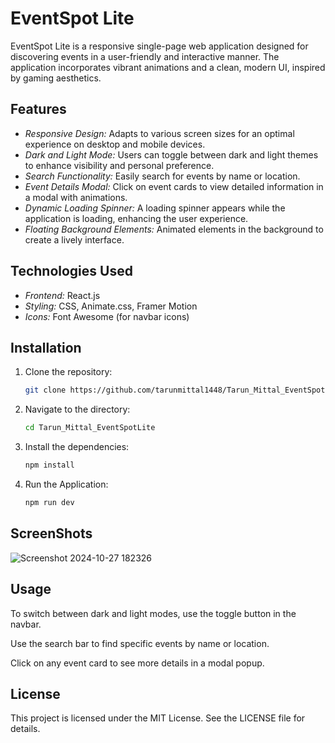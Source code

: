 # EventSpot Lite

EventSpot Lite is a responsive single-page web application designed for discovering events in a user-friendly and interactive manner. The application incorporates vibrant animations and a clean, modern UI, inspired by gaming aesthetics.

## Features

- *Responsive Design:* Adapts to various screen sizes for an optimal experience on desktop and mobile devices.
- *Dark and Light Mode:* Users can toggle between dark and light themes to enhance visibility and personal preference.
- *Search Functionality:* Easily search for events by name or location.
- *Event Details Modal:* Click on event cards to view detailed information in a modal with animations.
- *Dynamic Loading Spinner:* A loading spinner appears while the application is loading, enhancing the user experience.
- *Floating Background Elements:* Animated elements in the background to create a lively interface.

## Technologies Used

- *Frontend:* React.js
- *Styling:* CSS, Animate.css, Framer Motion
- *Icons:* Font Awesome (for navbar icons)

## Installation
1. Clone the repository:  
   ```bash  
   git clone https://github.com/tarunmittal1448/Tarun_Mittal_EventSpotLite.git 


2. Navigate to the directory:
   ```bash
   cd Tarun_Mittal_EventSpotLite

3. Install the dependencies: 
   ```bash
   npm install

4. Run the Application:
   ```bash
   npm run dev

## ScreenShots

![Screenshot 2024-10-27 182326](https://github.com/user-attachments/assets/8595e421-dae3-43b7-bcd7-8b52ecca59e4)



## Usage

To switch between dark and light modes, use the toggle button in the navbar.

Use the search bar to find specific events by name or location.

Click on any event card to see more details in a modal popup.


## License
This project is licensed under the MIT License. See the LICENSE file for details.
